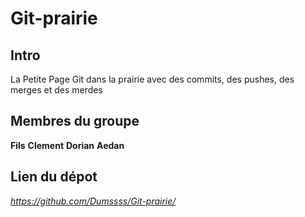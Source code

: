# Git-prairie
## Intro 
La Petite Page Git dans la prairie avec des commits, des pushes, des merges et des merdes

## Membres du groupe

**Fils**
**Clement**
**Dorian**
**Aedan**

## Lien du dépot 
*https://github.com/Dumssss/Git-prairie/*
